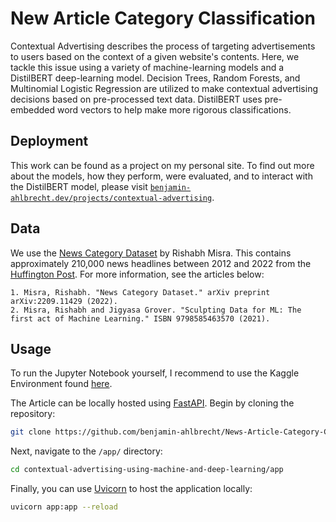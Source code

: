 # New Article Category Classification

Contextual Advertising describes the process of targeting advertisements to users based on the context of a given website's contents. Here, we tackle this issue using a variety of machine-learning models and a DistilBERT deep-learning model. Decision Trees, Random Forests, and Multinomial Logistic Regression are utilized to make contextual advertising decisions based on pre-processed text data. DistilBERT uses pre-embedded word vectors to help make more rigorous classifications.

## Deployment

This work can be found as a project on my personal site. To find out more about the models, how they perform, were evaluated, and to interact with the DistilBERT model, please visit [`benjamin-ahlbrecht.dev/projects/contextual-advertising`](https://benjamin-ahlbrecht.dev/projects/contextual-advertising).

## Data

We use the [News Category Dataset](https://www.kaggle.com/datasets/rmisra/news-category-dataset) by Rishabh Misra. This contains approximately 210,000 news headlines between 2012 and 2022 from the [Huffington Post](https://www.huffpost.com/). For more information, see the articles below:

```
1. Misra, Rishabh. "News Category Dataset." arXiv preprint arXiv:2209.11429 (2022).
2. Misra, Rishabh and Jigyasa Grover. "Sculpting Data for ML: The first act of Machine Learning." ISBN 9798585463570 (2021).
```

## Usage

To run the Jupyter Notebook yourself, I recommend to use the Kaggle Environment found [here](https://www.kaggle.com/code/benjaminahlbrecht/contextual-advertising-using-ml-dl).

The Article can be locally hosted using [FastAPI](https://fastapi.tiangolo.com/). Begin by cloning the repository:

```bash
git clone https://github.com/benjamin-ahlbrecht/News-Article-Category-Classification.git
```

Next, navigate to the `/app/` directory:

```bash
cd contextual-advertising-using-machine-and-deep-learning/app
```

Finally, you can use [Uvicorn](https://www.uvicorn.org/) to host the application locally:

```bash
uvicorn app:app --reload
```
